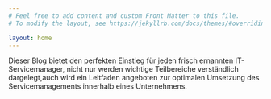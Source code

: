 ```yaml
---
# Feel free to add content and custom Front Matter to this file.
# To modify the layout, see https://jekyllrb.com/docs/themes/#overriding-theme-defaults

layout: home
---
```

Dieser Blog bietet den perfekten Einstieg für jeden frisch ernannten IT-Servicemanager, nicht nur werden wichtige Teilbereiche verständlich dargelegt,auch wird ein Leitfaden angeboten zur optimalen Umsetzung des Servicemanagements innerhalb eines Unternehmens. 